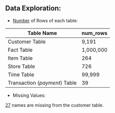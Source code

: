 ## Data Exploration:
- [Number](https://github.com/mfernandezcean/ECommerce_Data_Analysis/blob/main/Data_Exploration/Basic_information.md) of Rows of each table:
  
|  Table Name| num_rows |
|--|--|
| Customer Table |9,191|
| Fact Table| 1,000,000|
|Item Table | 264|
| Store Table|726 |
| Time Table|99,999 |
| Transaction (_payment_) Table| 39|

- Missing Values:

[27](https://github.com/mfernandezcean/ECommerce_Data_Analysis/blob/main/Data_Exploration/Missing_Values.md) names are missing from the customer table.
